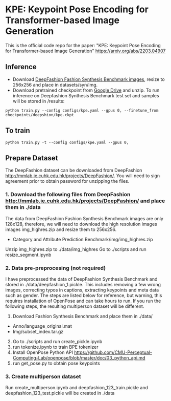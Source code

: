 # KPE: Keypoint Pose Encoding for Transformer-based Image Generation

This is the official code repo for the paper:
"KPE: Keypoint Pose Encoding for Transformer-based Image Generation" https://arxiv.org/abs/2203.04907

## Inference
- Download [DeepFashion Fashion Synthesis Benchmark images](https://mmlab.ie.cuhk.edu.hk/projects/DeepFashion/FashionSynthesis.html), resize to 256x256 and place in datasets/syn/img. 
- Download pretrained checkpoint from [Google Drive](https://drive.google.com/drive/folders/1bpXN4z2qy2XrWx5DgBUPwyxo2v4qH3c0?usp=sharing) and unzip. To run inference on Deepfashion Synthesis Benchmark test set and samples will be stored in /results:
```
python train.py --config configs/kpe.yaml --gpus 0, --finetune_from checkpoints/deepshion/kpe.ckpt 
```

## To train
```
python train.py -t --config configs/kpe.yaml --gpus 0,
```

## Prepare Dataset
The DeepFashion dataset can be downloaded from DeepFashion http://mmlab.ie.cuhk.edu.hk/projects/DeepFashion/. You will need to sign agreement prior to obtain password for unzipping the files. 

### 1. Download the following files from DeepFashion http://mmlab.ie.cuhk.edu.hk/projects/DeepFashion/ and place them in ./data
The data from DeepFashion Fashion Synthesis Benchmark images are only 128x128, therefore, we will need to download the high resolution images images img_highres.zip and resize them to 256x256.
- Category and Attribute Prediction Benchmark/img/img_highres.zip

Unzip img_highres.zip to ./data/img_highres
Go to ./scripts and run resize_segment.ipynb

### 2. Data pre-preprocesing (not required)
I have preprocessed the data of DeepFashion Synthesis Benchmark and stored in ./data/deepfashion_1.pickle. This includes removing a few wrong images, correcting typos in captions, extracting keypoints and meta data such as gender. The steps are listed below for reference, but warning, this requires installation of OpenPose and can take hours to run. If you run the following steps, the resulting multiperson dataset will be different.

1. Download Fashion Synthesis Benchmark and place them in ./data/
 - Anno/language_original.mat
 - Img/subset_index.tar.gz

2. Go to ./scripts and run create_pickle.ipynb
3. run tokenize.ipynb to train BPE tokenizer
3. Install OpenPose Python API
https://github.com/CMU-Perceptual-Computing-Lab/openpose/blob/master/doc/03_python_api.md
4. run get_pose.py to obtain pose keypoints

### 3. Create multiperson dataset
Run create_multiperson.ipynb and deepfashion_123_train.pickle and deepfashion_123_test.pickle will be created in ./data
